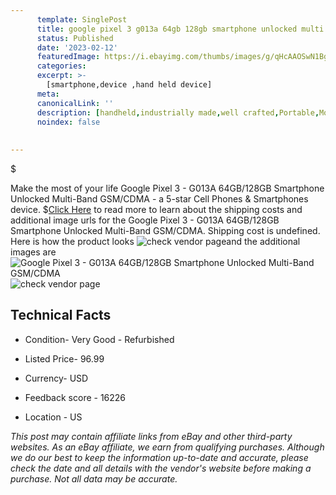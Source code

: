 ```yaml
---
      template: SinglePost
      title: google pixel 3 g013a 64gb 128gb smartphone unlocked multi band gsm cdma
      status: Published
      date: '2023-02-12'
      featuredImage: https://i.ebayimg.com/thumbs/images/g/qHcAAOSwN1BgyoKi/s-l225.jpg
      categories: 
      excerpt: >-
        [smartphone,device ,hand held device]
      meta:
      canonicalLink: ''
      description: [handheld,industrially made,well crafted,Portable,Mobile,Compact,Convenient,Lightweight,Maneuverable,Man-portable,Miniature,Carriable,Hand-held,Light,Holdable,Transportable,Mobile device,Pocket-sized,On-the-go,Wireless,Cordless,Compact size,Convenient size, smartphone,device ,hand held device]
      noindex: false
      
        
---
```

$

Make the most of your life Google Pixel 3 - G013A 64GB/128GB Smartphone Unlocked Multi-Band GSM/CDMA - a 5-star Cell Phones & Smartphones device.
$[Click Here](https://www.ebay.com/itm/184891803008?hash=item2b0c690580%3Ag%3AqHcAAOSwN1BgyoKi&mkevt=1&mkcid=1&mkrid=711-53200-19255-0&campid=%253CePNCampaignId%253E&customid=%253CreferenceId%253E&toolid=10049) to read more to learn about the shipping costs and additional image urls for the Google Pixel 3 - G013A 64GB/128GB Smartphone Unlocked Multi-Band GSM/CDMA. Shipping cost is undefined. Here is how the product looks ![check vendor page](https://i.ebayimg.com/thumbs/images/g/qHcAAOSwN1BgyoKi/s-l225.jpg)and the additional images are![Google Pixel 3 - G013A 64GB/128GB Smartphone Unlocked Multi-Band GSM/CDMA](https://i.ebayimg.com/images/g/qHcAAOSwN1BgyoKi/s-l500.jpg)![check vendor page](https://origin-galleryplus.ebayimg.com/ws/web/184891803008_2_0_1/225x225.jpg,https://origin-galleryplus.ebayimg.com/ws/web/184891803008_3_0_1/225x225.jpg)



 ## Technical Facts 



     
      

 - Condition- Very Good - Refurbished 


      

 - Listed Price- 96.99 


      

 - Currency- USD 


      

 - Feedback score - 16226 


      

 - Location - US 


      
      

 *_This post may contain affiliate links from eBay and other third-party websites. As an eBay affiliate, we earn from qualifying purchases. Although we do our best to keep the information up-to-date and accurate, please check the date and all details with the vendor's website before making a purchase. Not all data may be accurate._*






